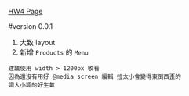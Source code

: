 [HW4 Page](https://huanciou.github.io/remote-assignments/Week-1/Assignment-4/index.html)

#version 0.0.1

1. 大致 layout
2. 新增 `Products` 的 `Menu`

`建議使用 width > 1200px 收看` <br>
`因為還沒有用好 @media screen 編輯 拉太小會變得東倒西歪的` <br>
`調大小調的好生氣` <br>
